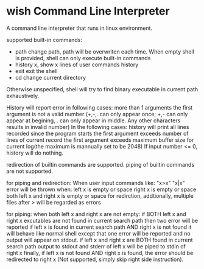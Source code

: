 # wish Command Line Interpreter
A command line interpreter that runs in linux environment.

supported built-in commands:
- path  change path, path will be overwriten each time. When empty shell is provided, shell can only execute built-in commands
- history x, show x lines of user commands history
- exit exit the shell
- cd    change current directory

Otherwise unspecified, shell will try to find binary executable in current path exhaustively.

History will report error in following cases:
more than 1 arguments
the first argument is not a valid number
	(+,-,. can only appear once; +,- can only appear at begining, . can only appear in middle. Any other characters results in invalid number)
In the following cases: history will print all lines recorded since the program starts
	the first argument exceeds number of lines of current record
	the first argument exceeds maximum buffer size for current log(the maximum is mannually set to be 2048)
If input number <= 0, history will do nothing.


redirection of builtin commands are supported.
piping of builtin commands are not supported.

for piping and redirection:
	When user input commands like: "x>x"  "x|x"
	error will be thrown when:
		left x is empty or space
		right x is empty or space
		both left x and right x is empty or space
for redirction, addtionally, multiple files after > will be regarded as errors

for piping:
	when both left x and right x are not empty:
		if BOTH left x and right x excutables are not found in current search path
			then two error will be reported
		if left x is found in current search path AND right x is not found
			it will behave like normal shell except that one error will be reported and no output will appear on stdout.
		if left x and right x are BOTH found in current search path
			output to stdout and stderr of left x will be piped to stdin of right x
		finally, if left x is not found AND right x is found, the error should be redirected to right x (Not supported, simply skip right side instruction).



  
